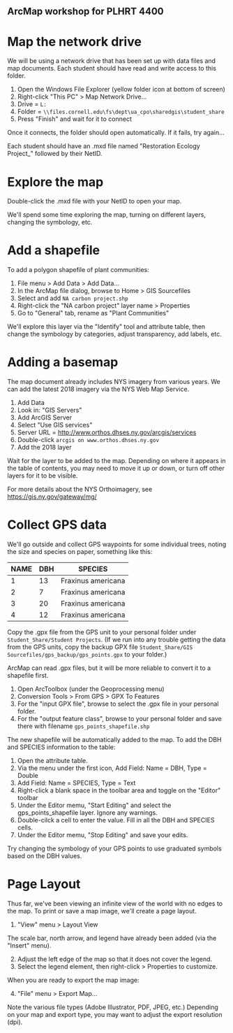 ## ArcMap workshop for PLHRT 4400


# Map the network drive

We will be using a network drive that has been set up with data files and map documents.  Each student should have read and write access to this folder.

1. Open the Windows File Explorer (yellow folder icon at bottom of screen)
2. Right-click "This PC" > Map Network Drive...
3. Drive = `L:`
4. Folder = `\\files.cornell.edu\fs\dept\ua_cpo\sharedgis\student_share`
5. Press "Finish" and wait for it to connect

Once it connects, the folder should open automatically.  If it fails, try again...

Each student should have an .mxd file named "Restoration Ecology Project_" followed by their NetID.


# Explore the map

Double-click the .mxd file with your NetID to open your map.

We'll spend some time exploring the map, turning on different layers, changing the symbology, etc.


# Add a shapefile

To add a polygon shapefile of plant communities:

1. File menu > Add Data > Add Data...
2. In the ArcMap file dialog, browse to Home > GIS Sourcefiles
3. Select and add `NA carbon project.shp`
4. Right-click the "NA carbon project" layer name > Properties
5. Go to "General" tab, rename as "Plant Communities"

We'll explore this layer via the "Identify" tool and attribute table, then change the symbology by categories, adjust transparency, add labels, etc.


# Adding a basemap

The map document already includes NYS imagery from various years.  We can add the latest 2018 imagery via the NYS Web Map Service.

1. Add Data
2. Look in: "GIS Servers"
3. Add ArcGIS Server
4. Select "Use GIS services"
5. Server URL = http://www.orthos.dhses.ny.gov/arcgis/services
6. Double-click `arcgis on www.orthos.dhses.ny.gov`
7. Add the 2018 layer

Wait for the layer to be added to the map.  Depending on where it appears in the table of contents, you may need to move it up or down, or turn off other layers for it to be visible.

For more details about the NYS Orthoimagery, see https://gis.ny.gov/gateway/mg/


# Collect GPS data

We'll go outside and collect GPS waypoints for some individual trees, noting the size and species on paper, something like this:

| NAME | DBH | SPECIES |
| ---- | --- | ------- |
| 1    | 13  | Fraxinus americana |
| 2    |  7  | Fraxinus americana |
| 3    | 20  | Fraxinus americana |
| 4    | 12  | Fraxinus americana |

Copy the .gpx file from the GPS unit to your personal folder under `Student_Share/Student Projects`.  (If we run into any trouble getting the data from the GPS units, copy the backup GPX file `Student_Share/GIS Sourcefiles/gps_backup/gps_points.gpx` to your folder.)

ArcMap can read .gpx files, but it will be more reliable to convert it to a shapefile first.

1. Open ArcToolbox (under the Geoprocessing menu)
2. Conversion Tools > From GPS > GPX To Features
3. For the "input GPX file", browse to select the .gpx file in your personal folder.
4. For the "output feature class", browse to your personal folder and save there with filename `gps_points_shapefile.shp`

The new shapefile will be automatically added to the map.  To add the DBH and SPECIES information to the table:

1. Open the attribute table.
2. Via the menu under the first icon, Add Field: Name = DBH, Type = Double
3. Add Field: Name = SPECIES, Type = Text
4. Right-click a blank space in the toolbar area and toggle on the "Editor" toolbar
5. Under the Editor memu, "Start Editing" and select the gps_points_shapefile layer.  Ignore any warnings.
6. Double-cilck a cell to enter the value.  Fill in all the DBH and SPECIES cells.
7. Under the Editor memu, "Stop Editing" and save your edits.

Try changing the symbology of your GPS points to use graduated symbols based on the DBH values.


# Page Layout

Thus far, we've been viewing an infinite view of the world with no edges to the map.  To print or save a map image, we'll create a page layout.

1. "View" menu > Layout View

The scale bar, north arrow, and legend have already been added (via the "Insert" menu).

2. Adjust the left edge of the map so that it does not cover the legend.
3. Select the legend element, then right-click > Properties to customize.

When you are ready to export the map image:

4. "File" menu > Export Map...

Note the various file types (Adobe Illustrator, PDF, JPEG, etc.)  Depending on your map and export type, you may want to adjust the export resolution (dpi).
